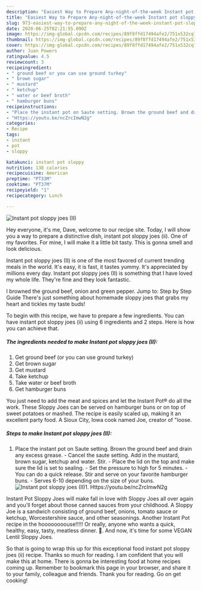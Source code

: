 ```yaml
---
description: "Easiest Way to Prepare Any-night-of-the-week Instant pot sloppy joes (II)"
title: "Easiest Way to Prepare Any-night-of-the-week Instant pot sloppy joes (II)"
slug: 973-easiest-way-to-prepare-any-night-of-the-week-instant-pot-sloppy-joes-ii
date: 2020-06-25T02:21:55.090Z
image: https://img-global.cpcdn.com/recipes/89f8ffd17494afe2/751x532cq70/instant-pot-sloppy-joes-ii-recipe-main-photo.jpg
thumbnail: https://img-global.cpcdn.com/recipes/89f8ffd17494afe2/751x532cq70/instant-pot-sloppy-joes-ii-recipe-main-photo.jpg
cover: https://img-global.cpcdn.com/recipes/89f8ffd17494afe2/751x532cq70/instant-pot-sloppy-joes-ii-recipe-main-photo.jpg
author: Juan Powers
ratingvalue: 4.5
reviewcount: 3
recipeingredient:
- " ground beef or you can use ground turkey"
- " brown sugar"
- " mustard"
- " ketchup"
- " water or beef broth"
- " hamburger buns"
recipeinstructions:
- "Place the instant pot on Saute setting. Brown the ground beef and drain any excess grease. Cancel the saute setting. Add in the mustard, brown sugar, ketchup and water. Stir. Place the lid on the top and make sure the lid is set to sealing. Set the pressure to high for 5 minutes. You can do a quick release. Stir and serve on your favorite hamburger buns. Serves 6-10 depending on the size of your buns."
- "Https://youtu.be/ncZrcImwN2g"
categories:
- Recipe
tags:
- instant
- pot
- sloppy

katakunci: instant pot sloppy 
nutrition: 138 calories
recipecuisine: American
preptime: "PT33M"
cooktime: "PT37M"
recipeyield: "1"
recipecategory: Lunch

---
```



![Instant pot sloppy joes (II)](https://img-global.cpcdn.com/recipes/89f8ffd17494afe2/751x532cq70/instant-pot-sloppy-joes-ii-recipe-main-photo.jpg)

Hey everyone, it's me, Dave, welcome to our recipe site. Today, I will show you a way to prepare a distinctive dish, instant pot sloppy joes (ii). One of my favorites. For mine, I will make it a little bit tasty. This is gonna smell and look delicious.

Instant pot sloppy joes (II) is one of the most favored of current trending meals in the world. It's easy, it is fast, it tastes yummy. It's appreciated by millions every day. Instant pot sloppy joes (II) is something that I have loved my whole life. They're fine and they look fantastic.

I browned the ground beef, onion and green pepper. Jump to: Step by Step Guide There&#39;s just something about homemade sloppy joes that grabs my heart and tickles my taste buds!


To begin with this recipe, we have to prepare a few ingredients. You can have instant pot sloppy joes (ii) using 6 ingredients and 2 steps. Here is how you can achieve that.

<!--inarticleads1-->

##### The ingredients needed to make Instant pot sloppy joes (II):

1. Get  ground beef (or you can use ground turkey)
1. Get  brown sugar
1. Get  mustard
1. Take  ketchup
1. Take  water or beef broth
1. Get  hamburger buns


You just need to add the meat and spices and let the Instant Pot® do all the work. These Sloppy Joes can be served on hamburger buns or on top of sweet potatoes or mashed. The recipe is easily scaled up, making it an excellent party food. A Sioux City, Iowa cook named Joe, creator of &#34;loose. 

<!--inarticleads2-->

##### Steps to make Instant pot sloppy joes (II):

1. Place the instant pot on Saute setting. Brown the ground beef and drain any excess grease. - Cancel the saute setting. Add in the mustard, brown sugar, ketchup and water. Stir. - Place the lid on the top and make sure the lid is set to sealing. - Set the pressure to high for 5 minutes. - You can do a quick release. Stir and serve on your favorite hamburger buns. - Serves 6-10 depending on the size of your buns.
<img src="//assets-global.cpcdn.com/assets/icons/button_play-2c75c40dde080a61004c1f40b05d8f140eaff45d7e9e6481dc71c63d2e7c4909.png" alt="Instant pot sloppy joes (II)">1. Https://youtu.be/ncZrcImwN2g


Instant Pot Sloppy Joes will make fall in love with Sloppy Joes all over again and you&#39;ll forget about those canned sauces from your childhood. A Sloppy Joe is a sandwich consisting of ground beef, onions, tomato sauce or ketchup, Worcestershire sauce, and other seasonings. Another Instant Pot recipe in the hoooooooouse!!!!! Or really, anyone who wants a quick, healthy, easy, tasty, meatless dinner. 🙂. And now, it&#39;s time for some VEGAN Lentil Sloppy Joes. 

So that is going to wrap this up for this exceptional food instant pot sloppy joes (ii) recipe. Thanks so much for reading. I am confident that you will make this at home. There is gonna be interesting food at home recipes coming up. Remember to bookmark this page in your browser, and share it to your family, colleague and friends. Thank you for reading. Go on get cooking!
